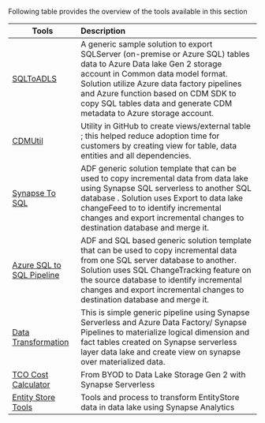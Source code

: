 Following table provides the overview of the tools available in this section 

|Tools           |Description |
|----------------- |:---|
|[SQLToADLS](https://github.com/microsoft/Dynamics-365-FastTrack-Implementation-Assets/tree/master/Analytics/AzureDataFactoryARMTemplates/SQLToADLSFullExport)|A generic sample solution to export SQLServer (on-premise or Azure SQL) tables data to Azure Data lake Gen 2 storage account in Common data model format. Solution utilize Azure data factory pipelines and Azure function based on CDM SDK to copy SQL tables data and generate CDM metadata to Azure storage account.|
|[CDMUtil](https://github.com/microsoft/Dynamics-365-FastTrack-Implementation-Assets/tree/master/Analytics/CDMUtilSolution)|Utility in GitHub to create views/external table ; this helped reduce adoption time for customers by creating view for table, data entities and all dependencies.|
|[Synapse To SQL](https://github.com/microsoft/Dynamics-365-FastTrack-Implementation-Assets/tree/master/Analytics/SynapseToSQL_ADF)|ADF generic solution template that can be used to copy incremental data from data lake using Synapse SQL serverless to another SQL database . Solution uses Export to data lake changeFeed to to identify incremental changes and export incremental changes to destination database and merge it.|
|[Azure SQL to SQL Pipeline](https://github.com/microsoft/Dynamics-365-FastTrack-Implementation-Assets/tree/master/Analytics/SQLToSQLADF)|ADF and SQL based generic solution template that can be used to copy incremental data from one SQL server database to another. Solution uses SQL ChangeTracking feature on the source database to identify incremental changes and export incremental changes to destination database and merge it.
|[Data Transformation](https://github.com/microsoft/Dynamics-365-FastTrack-Implementation-Assets/tree/master/Analytics/DataTransform) | This is simple generic pipeline using Synapse Serverless and Azure Data Factory/ Synapse Pipelines to materialize logical dimension and fact tables created on Synapse serverless layer data lake and create view on synapse over materialized data.|
|[TCO Cost Calculator](https://github.com/microsoft/Dynamics-365-FastTrack-Implementation-Assets/tree/master/Analytics/CostCalculator) | From BYOD to Data Lake Storage Gen 2 with Synapse Serverless|
|[Entity Store Tools](https://github.com/microsoft/Dynamics-365-FastTrack-Implementation-Assets/tree/master/Analytics/EntityStoreTools)|Tools and process to transform EntityStore data in data lake using Synapse Analytics|

